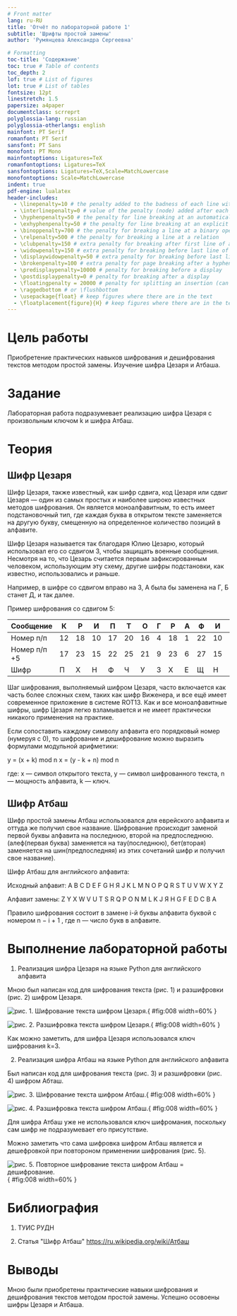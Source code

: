 ```yaml
---
# Front matter
lang: ru-RU
title: 'Отчёт по лабораторной работе 1'
subtitle: 'Шрифты простой замены'
author: 'Румянцева Александра Сергеевна'

# Formatting
toc-title: 'Содержание'
toc: true # Table of contents
toc_depth: 2
lof: true # List of figures
lot: true # List of tables
fontsize: 12pt
linestretch: 1.5
papersize: a4paper
documentclass: scrreprt
polyglossia-lang: russian
polyglossia-otherlangs: english
mainfont: PT Serif
romanfont: PT Serif
sansfont: PT Sans
monofont: PT Mono
mainfontoptions: Ligatures=TeX
romanfontoptions: Ligatures=TeX
sansfontoptions: Ligatures=TeX,Scale=MatchLowercase
monofontoptions: Scale=MatchLowercase
indent: true
pdf-engine: lualatex
header-includes:
  - \linepenalty=10 # the penalty added to the badness of each line within a paragraph (no associated penalty node) Increasing the value makes tex try to have fewer lines in the paragraph.
  - \interlinepenalty=0 # value of the penalty (node) added after each line of a paragraph.
  - \hyphenpenalty=50 # the penalty for line breaking at an automatically inserted hyphen
  - \exhyphenpenalty=50 # the penalty for line breaking at an explicit hyphen
  - \binoppenalty=700 # the penalty for breaking a line at a binary operator
  - \relpenalty=500 # the penalty for breaking a line at a relation
  - \clubpenalty=150 # extra penalty for breaking after first line of a paragraph
  - \widowpenalty=150 # extra penalty for breaking before last line of a paragraph
  - \displaywidowpenalty=50 # extra penalty for breaking before last line before a display math
  - \brokenpenalty=100 # extra penalty for page breaking after a hyphenated line
  - \predisplaypenalty=10000 # penalty for breaking before a display
  - \postdisplaypenalty=0 # penalty for breaking after a display
  - \floatingpenalty = 20000 # penalty for splitting an insertion (can only be split footnote in standard LaTeX)
  - \raggedbottom # or \flushbottom
  - \usepackage{float} # keep figures where there are in the text
  - \floatplacement{figure}{H} # keep figures where there are in the text
---
```


# Цель работы

Приобретение практических навыков шифрования и дешифрования текстов методом простой замены. Изучение шифра Цезаря и Атбаша.

# Задание

Лабораторная работа подразумевает реализацию шифра Цезаря с произвольным ключом k и шифра Атбаш.

# Теория

## Шифр Цезаря

Шифр Цезаря, также известный, как шифр сдвига, код Цезаря или сдвиг Цезаря — один из самых простых и наиболее широко известных методов шифрования. Он является моноалфавитным, то есть имеет подстановочный тип, где каждая буква в открытом тексте заменяется на другую букву, смещенную на определенное количество позиций в алфавите.

Шифр Цезаря называется так благодаря Юлию Цезарю, который использовал его со сдвигом 3, чтобы защищать военные сообщения. Несмотря на то, что Цезарь считается первым зафиксированным человеком, использующим эту схему, другие шифры подстановки, как известно, использовались и раньше.

Например, в шифре со сдвигом вправо на 3, А была бы заменена на Г, Б станет Д, и так далее.

Пример шифрования со сдвигом 5:

|Сообщение	|К	|Р	|И	|П	|Т	|О	|Г	|Р	|А	|Ф	|И	|Я	|
|------		|---	|----	|----	|----	|----	|----	|----	|----	|----	|----	|----	|----	|
|Номер п/п	|12	|18	|10	|17	|20	|16	|4	|18	|1	|22	|10	|33	|
|Номер п/п +5	|17	|23	|15	|22	|25	|21	|9	|23	|6	|27	|15	|5	|
|Шифр		|П	|Х	|Н	|Ф	|Ч	|У	|З	|Х	|Е	|Щ	|Н	|Д	|

Шаг шифрования, выполняемый шифром Цезаря, часто включается как часть более сложных схем, таких как шифр Виженера, и все ещё имеет современное приложение в системе ROT13. Как и все моноалфавитные шифры, шифр Цезаря легко взламывается и не имеет практически никакого применения на практике.

Если сопоставить каждому символу алфавита его порядковый номер (нумеруя с 0), то шифрование и дешифрование можно выразить формулами модульной арифметики:

y = (x + k) mod n
x = (y - k + n) mod n

где: x — символ открытого текста, y — символ шифрованного текста, n — мощность алфавита, k — ключ.

## Шифр Атбаш

Шифр простой замены Атбаш использовался для еврейского алфавита и оттуда же получил свое название. Шифрование происходит заменой первой буквы алфавита на последнюю, второй на предпоследнюю. (алеф(первая буква) заменяется на тау(последнюю), бет(вторая) заменяется на шин(предпоследняя) из этих сочетаний шифр и получил свое название).

Шифр Атбаш для английского алфавита:

Исходный алфавит:	A	B	C	D	E	F	G	H	Я	J	K	L	M	N	O	P	Q	R	S	T	U	V	W	X	Y	Z

Алфавит замены:  	Z	Y	X	W	V	U	T	S	R	Q	P	O	N	M	L	K	J	Я	H	G	F	E	D	C	B	A

Правило шифрования состоит в замене i-й буквы алфавита буквой с номером n − i + 1 , где n — число букв в алфавите.

# Выполнение лабораторной работы

1. Реализация шифра Цезаря на языке Python для английского алфавита

Мною был написан код для шифрования текста (рис. 1) и разшифровки (рис. 2) шифром Цезаря.

   ![рис. 1. Шифрование текста шифром Цезаря.](images/1.jpg){ #fig:008 width=60% }

   ![рис. 2. Разшифровка текста шифром Цезаря.](images/2.jpg){ #fig:008 width=60% }

Как можно заметить, для шифра Цезаря использовался ключ шифрования k=3. 

2. Реализация шифра Атбаш на языке Python для английского алфавита

Был написан код для шифрования текста (рис. 3) и разшифровки (рис. 4) шифром Абташ.

   ![рис. 3. Шифрование текста шифром Атбаш.](images/3.jpg){ #fig:008 width=60% }

   ![рис. 4. Разшифровка текста шифром Атбаш.](images/4.jpg){ #fig:008 width=60% }

Для шифра Атбаш уже не использовался ключ шифромания, поскольку сам шифр не подразумевает его присутствие.

Можно заметить что сама шифровка шифром Атбаш является и дешефровкой при повтороном применении шифрования (рис. 5).

   ![рис. 5. Повторное шифрование текста шифром Атбаш = дешифрование.](images/5.jpg){ #fig:008 width=60% }

# Библиография

1. ТУИС РУДН

2. Статья "Шифр Атбаш" <https://ru.wikipedia.org/wiki/Атбаш>

# Выводы

Мною были приобретены практические навыки шифрования и дешифрования текстов методом простой замены. Успешно осовоены шифры Цезаря и Атбаша.
